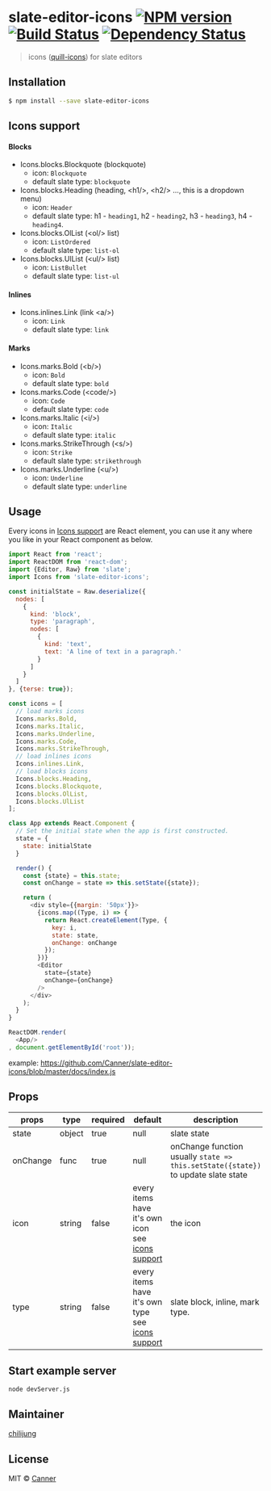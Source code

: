 # slate-editor-icons [![NPM version][npm-image]][npm-url] [![Build Status][travis-image]][travis-url] [![Dependency Status][daviddm-image]][daviddm-url]
> icons ([quill-icons](https://github.com/Canner/quill-icons)) for slate editors

## Installation

```sh
$ npm install --save slate-editor-icons
```

## Icons support

#### Blocks

- Icons.blocks.Blockquote (blockquote)
  - icon: `Blockquote`
  - default slate type: `blockquote`
- Icons.blocks.Heading (heading, \<h1/\>, \<h2/\> ..., this is a dropdown menu)
  - icon: `Header`
  - default slate type: h1 - `heading1`, h2 - `heading2`, h3 - `heading3`, h4 - `heading4`.
- Icons.blocks.OlList (\<ol/\> list)
  - icon: `ListOrdered`
  - default slate type: `list-ol`
- Icons.blocks.UlList (\<ul/\> list)
  - icon: `ListBullet`
  - default slate type: `list-ul`

#### Inlines

- Icons.inlines.Link (link \<a/\>)
  - icon: `Link`
  - default slate type: `link`

#### Marks

- Icons.marks.Bold (\<b/\>)
  - icon: `Bold`
  - default slate type: `bold`
- Icons.marks.Code (\<code/\>)
  - icon: `Code`
  - default slate type: `code`
- Icons.marks.Italic (\<i/\>)
  - icon: `Italic`
  - default slate type: `italic`
- Icons.marks.StrikeThrough (\<s/\>)
  - icon: `Strike`
  - default slate type: `strikethrough`
- Icons.marks.Underline (\<u/\>)
  - icon: `Underline`
  - default slate type: `underline`


## Usage

Every icons in [Icons support](#icons-support) are React element, you can use it any where you like in your React component as below.


```js
import React from 'react';
import ReactDOM from 'react-dom';
import {Editor, Raw} from 'slate';
import Icons from 'slate-editor-icons';

const initialState = Raw.deserialize({
  nodes: [
    {
      kind: 'block',
      type: 'paragraph',
      nodes: [
        {
          kind: 'text',
          text: 'A line of text in a paragraph.'
        }
      ]
    }
  ]
}, {terse: true});

const icons = [
  // load marks icons
  Icons.marks.Bold,
  Icons.marks.Italic,
  Icons.marks.Underline,
  Icons.marks.Code,
  Icons.marks.StrikeThrough,
  // load inlines icons
  Icons.inlines.Link,
  // load blocks icons
  Icons.blocks.Heading,
  Icons.blocks.Blockquote,
  Icons.blocks.OlList,
  Icons.blocks.UlList
];

class App extends React.Component {
  // Set the initial state when the app is first constructed.
  state = {
    state: initialState
  }

  render() {
    const {state} = this.state;
    const onChange = state => this.setState({state});

    return (
      <div style={{margin: '50px'}}>
        {icons.map((Type, i) => {
          return React.createElement(Type, {
            key: i,
            state: state,
            onChange: onChange
          });
        })}
        <Editor
          state={state}
          onChange={onChange}
        />
      </div>
    );
  }
}

ReactDOM.render(
  <App/>
, document.getElementById('root'));

```

example: https://github.com/Canner/slate-editor-icons/blob/master/docs/index.js

## Props

| **props** | **type** | **required** | **default** | **description**  |
|-----------|----------|--------------|-------------|------------------|
| state     | object   | true        | null          | slate state |
| onChange  | func   | true         | null         | onChange function usually `state => this.setState({state})` to update slate state  |
| icon         | string   | false  | every items have it's own icon see [icons support](#icons-support)       | the icon  |
type        | string   | false       | every items have it's own type see [icons support](#icons-support)       | slate block, inline, mark type.




## Start example server

```
node devServer.js
```

## Maintainer

[chilijung](https://github.com/chilijung)

## License

MIT © [Canner](https://github.com/Canner)


[npm-image]: https://badge.fury.io/js/slate-editor-icons.svg
[npm-url]: https://npmjs.org/package/slate-editor-icons
[travis-image]: https://travis-ci.org/Canner/slate-editor-icons.svg?branch=master
[travis-url]: https://travis-ci.org/Canner/slate-editor-icons
[daviddm-image]: https://david-dm.org/Canner/slate-editor-icons.svg?theme=shields.io
[daviddm-url]: https://david-dm.org/Canner/slate-editor-icons

